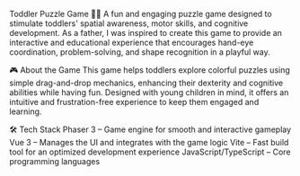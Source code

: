 
Toddler Puzzle Game 🧩👶
A fun and engaging puzzle game designed to stimulate toddlers' spatial awareness, motor skills, and cognitive development. As a father, I was inspired to create this game to provide an interactive and educational experience that encourages hand-eye coordination, problem-solving, and shape recognition in a playful way.

🎮 About the Game
This game helps toddlers explore colorful puzzles using simple drag-and-drop mechanics, enhancing their dexterity and cognitive abilities while having fun. Designed with young children in mind, it offers an intuitive and frustration-free experience to keep them engaged and learning.

🛠️ Tech Stack
Phaser 3 – Game engine for smooth and interactive gameplay
Vue 3 – Manages the UI and integrates with the game logic
Vite – Fast build tool for an optimized development experience
JavaScript/TypeScript – Core programming languages
